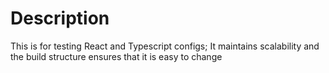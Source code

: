 # Description  

This is for testing React and Typescript configs;
It maintains scalability and the build structure ensures that it is easy to change
